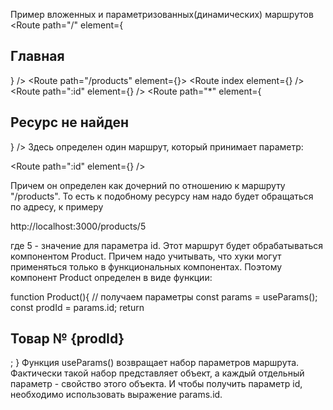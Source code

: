 Пример вложенных и параметризованных(динамических) маршрутов
           <Routes>
                <Route path="/" element={<h2>Главная</h2>} />
                <Route path="/products" element={<Products />}>
                    <Route index element={<ProductsList />} />
                    <Route path=":id" element={<Product />} />
                </Route>
                <Route path="*" element={<h2>Ресурс не найден</h2>} />
               </Routes>
Здесь определен один маршрут, который принимает параметр:

<Route path=":id" element={<Product />} />

Причем он определен как дочерний по отношению к маршруту "/products". То есть к подобному ресурсу нам надо будет обращаться по адресу, к примеру

http://localhost:3000/products/5

где 5 - значение для параметра id. Этот маршрут будет обрабатываться компонентом Product. Причем надо учитывать, что хуки могут применяться только в функциональных компонентах. Поэтому компонент Product определен в виде функции:

function Product(){
// получаем параметры
const params = useParams();
const prodId = params.id;
return <h2>Товар № {prodId}</h2>;
}
Функция useParams() возвращает набор параметров маршрута. Фактически такой набор представляет объект, а каждый отдельный параметр - свойство этого объекта. И чтобы получить параметр id, необходимо использовать выражение params.id.